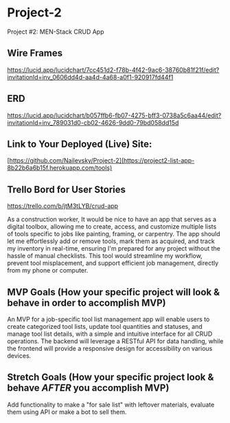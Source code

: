 # Project-2
Project #2: MEN-Stack CRUD App
## Wire Frames
https://lucid.app/lucidchart/7cc451d2-f78b-4f42-9ac6-38760b81f21f/edit?invitationId=inv_0606dd4d-aa4d-4a68-a0f1-920917fd44f1

## ERD
https://lucid.app/lucidchart/b057ffb6-fb07-4275-bff3-0738a5c6aa44/edit?invitationId=inv_789031d0-cb02-4626-9dd0-79bd058dd15d

## Link to Your Deployed (Live) Site:
[https://github.com/Nailevsky/Project-2](https://project2-list-app-8b22b6a6b15f.herokuapp.com/tools)


## Trello Bord for User Stories
https://trello.com/b/jtM3tLYB/crud-app

As a construction worker, It would be nice to have an app that serves as a digital toolbox, allowing me to create, access, and customize multiple lists of tools specific to jobs like painting, framing, or carpentry. The app should let me effortlessly add or remove tools, mark them as acquired, and track my inventory in real-time, ensuring I'm prepared for any project without the hassle of manual checklists. This tool would streamline my workflow, prevent tool misplacement, and support efficient job management, directly from my phone or computer.

## MVP Goals (How your specific project will look & behave in order to accomplish MVP)
An MVP for a job-specific tool list management app will enable users to create categorized tool lists, update tool quantities and statuses, and manage tool list details, with a simple and intuitive interface for all CRUD operations. The backend will leverage a RESTful API for data handling, while the frontend will provide a responsive design for accessibility on various devices.

## Stretch Goals (How your specific project look & behave *AFTER* you accomplish MVP)
Add functionality to make a "for sale list" with leftover materials, evaluate them using API or make a bot to sell them.
